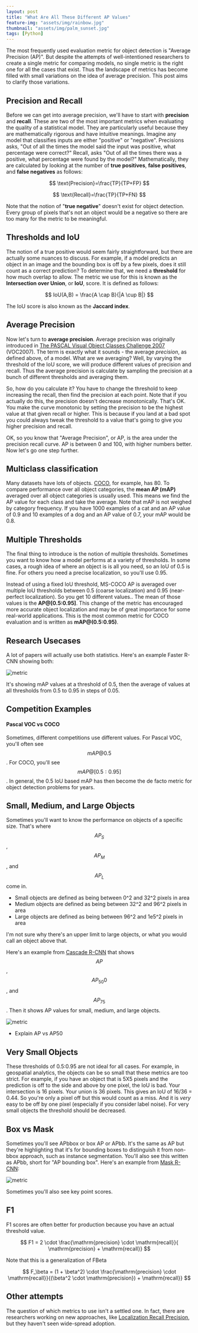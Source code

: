 ```yaml
---
layout: post
title: "What Are All These Different AP Values"
feature-img: "assets/img/rainbow.jpg"
thumbnail: "assets/img/palm_sunset.jpg"
tags: [Python]
---
```


The most frequently used evaluation metric for object detection is "Average Precision (AP)". But despite the attempts of well-intentioned researchers to create a single metric for comparing models, no single metric is the right one for all the cases that exist. Thus the landscape of metrics has become filled with small variations on the idea of average precision. This post aims to clarify those variations.

## Precision and Recall

Before we can get into average precision, we'll have to start with **precision** and **recall**. These are two of the most important metrics when evaluating the quality of a statistical model. They are particularly useful because they are mathematically rigorous and have intuitive meanings. Imagine any model that classifies inputs are either "positive" or "negative". Precisions asks, "Out of all the times the model said the input was positive, what percentage were correct?" Recall, asks "Out of all the times there was a positive, what percentage were found by the model?" Mathematically, they are calculated by looking at the number of **true positives**, **false positives**, and **false negatives** as follows:

$$ \text{Precision}=\frac{TP}{TP+FP} $$

$$ \text{Recall}=\frac{TP}{TP+FN} $$

Note that the notion of "**true negative**" doesn't exist for object detection. Every group of pixels that's not an object would be a negative so there are too many for the metric to be meaningful.

## Thresholds and IoU

The notion of a true positive would seem fairly straightforward, but there are actually some nuances to discuss. For example, if a model predicts an object in an image and the bounding box is off by a few pixels, does it still count as a correct prediction? To determine that, we need a **threshold** for how much overlap to allow. The metric we use for this is known as the **Intersection over Union**, or **IoU**, score. It is defined as follows:

$$ IoU(A,B) = \frac{A \cap B}{|A \cup B|} $$

The IoU score is also known as the **Jaccard index**.

## Average Precision

Now let's turn to **average precision**. Average precision was originally introduced in [The PASCAL Visual Object Classes Challenge 2007](http://host.robots.ox.ac.uk/pascal/VOC/voc2007/) (VOC2007). The term is exactly what it sounds - the average *precision*, as defined above, of a model. What are we averaging? Well, by varying the threshold of the IoU score, we will produce different values of precision and recall. Thus the average precision is calculate by sampling the precision at a bunch of different thresholds and averaging them.

So, how do you calculate it? You have to change the threshold to keep increasing the recall, then find the precision at each point. Note that if you actually do this, the precision doesn't decrease monotonically. That's OK. You make the curve monotonic by setting the precision to be the highest value at that given recall or higher. This is because if you land at a bad spot you could always tweak the threshold to a value that's going to give you higher precision and recall.

OK, so you know that "Average Precision", or AP, is the area under the precision recall curve. AP is between 0 and 100, with higher numbers better. Now let's go one step further. 

## Multiclass classification

Many datasets have lots of objects. [COCO](http://cocodataset.org/#home), for example, has 80. To compare performance over all object categories, the **mean AP (mAP)** averaged over all object categories is usually used. This means we find the AP value for each class and take the average. Note that mAP is not weighed by category frequency. If you have 1000 examples of a cat and an AP value of 0.9 and 10 examples of a dog and an AP value of 0.7, your mAP would be 0.8.


## Multiple Thresholds

The final thing to introduce is the notion of multiple thresholds. Sometimes you want to know how a model performs at a variety of thresholds. In some cases, a rough idea of where an object is is all you need, so an IoU of 0.5 is fine. For others you need a precise localization, so you'll use 0.95.

Instead of using a fixed IoU threshold, MS-COCO AP is averaged over multiple IoU thresholds between 0.5 (coarse localization) and 0.95 (near-perfect localization). So you get 10 different values.. The mean of those values is the **AP@[0.5:0.95]**. This change of the metric has encouraged more accurate object localization and may be of great importance for some real-world applications. This is the most common metric for COCO evaluation and is written as **mAP@(0.5:0.95)**.

## Research Usecases

A lot of papers will actually use both statistics. Here's an example Faster R-CNN showing both:

![metric]({{site.baseurl}}/assets/img/metrics/faster_rcnn.png "Metrics")

It's showing mAP values at a threshold of 0.5, then the average of values at all thresholds from 0.5 to 0.95 in steps of 0.05.

## Competition Examples

#### Pascal VOC vs COCO

Sometimes, different competitions use different values. For Pascal VOC, you'll often see $$ mAP@0.5 $$. For COCO, you'll see $$ mAP@[0.5:0.95] $$. In general, the 0.5 IoU based mAP has then become the de facto metric for object detection problems for years.

## Small, Medium, and Large Objects

Sometimes you'll want to know the performance on objects of a specific size. That's where $$ AP_S $$, $$ AP_M $$, and $$ AP_L $$ come in.

* Small objects are defined as being between 0^2 and 32^2 pixels in area
* Medium objects are defined as being between 32^2 and 96^2 pixels in area
* Large objects are defined as being between 96^2 and 1e5^2 pixels in area

I'm not sure why there's an upper limit to large objects, or what you would call an object above that.

Here's an example from [Cascade R-CNN](https://arxiv.org/abs/1906.09756) that shows $$ AP $$, $$ AP_{50}0 $$, and $$ AP_{75} $$. Then it shows AP values for small, medium, and large objects.

![metric]({{site.baseurl}}/assets/img/metrics/cascade_rcnn.png "Metrics")

* Explain AP vs AP50

## Very Small Objects

These thresholds of 0.5:0.95 are not ideal for all cases. For example, in geospatial analytics, the objects can be so small that these metrics are too strict. For example, if you have an object that is 5X5 pixels and the prediction is off to the side and above by one pixel, the IoU is bad. Your intersection is 16 pixels. Your union is 36 pixels. This gives an IoU of 16/36 = 0.44. So you're only a pixel off but this would count as a miss. And it is *very* easy to be off by one pixel (especially if you consider label noise). For very small objects the threshold should be decreased.

## Box vs Mask

Sometimes you'll see APbbox or box AP or APbb. It's the same as AP but they're highlighting that it's for bounding boxes to distinguish it from non-bbox approach, such as instance segmentation. You'll also see this written as APbb, short for "AP bounding box". Here's an example from [Mask R-CNN](https://arxiv.org/abs/1703.06870):

![metric]({{site.baseurl}}/assets/img/metrics/mask_rcnn.png "Metrics")

Sometimes you'll also see key point scores.

## F1

F1 scores are often better for production because you have an actual threshold value.

$$ F1 = 2 \cdot \frac{\mathrm{precision} \cdot \mathrm{recall}}{ \mathrm{precision} + \mathrm{recall}} $$


Note that this is a generalization of FBeta

$$ F_\beta = (1 + \beta^2) \cdot \frac{\mathrm{precision} \cdot \mathrm{recall}}{(\beta^2 \cdot \mathrm{precision}) + \mathrm{recall}} $$


## Other attempts

The question of which metrics to use isn't a settled one. In fact, there are researchers working on new approaches, like [Localization Recall Precision](https://arxiv.org/pdf/1807.01696), but they haven't seen wide-spread adoption.